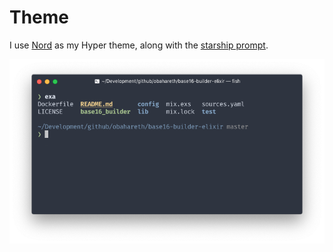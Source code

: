 # Theme

I use [Nord](https://github.com/arcticicestudio/nord-hyper) as my Hyper theme, along with the [starship prompt](https://github.com/starship/starship).

![](../.gitbook/assets/screen-shot-2018-12-30-at-5.02.48-pm.png)

